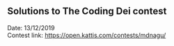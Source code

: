 ## Solutions to The Coding Dei contest
Date: 13/12/2019\
Contest link: https://open.kattis.com/contests/mdnagu/